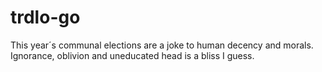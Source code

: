 # trdlo-go
This year´s communal elections are a joke to human decency and morals.
Ignorance, oblivion and uneducated head is a bliss I guess.
